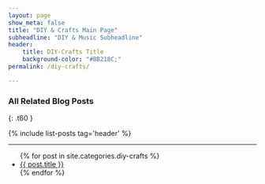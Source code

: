 ```yaml
---
layout: page
show_meta: false
title: "DIY & Crafts Main Page"
subheadline: "DIY & Music Subheadline"
header:
    title: DIY-Crafts Title
    background-color: "#BB218C;"
permalink: /diy-crafts/

---
```


### All Related Blog Posts
{: .t60 }

{% include list-posts tag='header' %}

---

<ul>
    {% for post in site.categories.diy-crafts %}
    <li><a href="{{ site.url }}{{ site.baseurl }}{{ post.url }}">{{ post.title }}</a></li>
    {% endfor %}
</ul>
